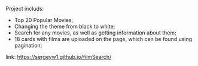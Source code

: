 Project includs:
- Top 20 Popular Movies;
- Changing the theme from black to white;
- Search for any movies, as well as getting information about them;
- 18 cards with films are uploaded on the page, which can be found using pagination;

link: https://sergeyw1.github.io/filmSearch/